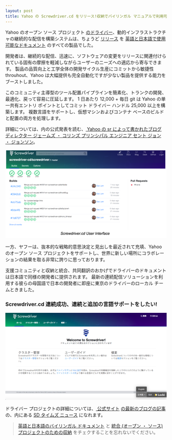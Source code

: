 ```yaml
---
layout: post
title: Yahoo の Screwdriver.cd をリリース!収納でバイリンガル マニュアルで利用可能になりました
---
```


Yahoo のオープン ソース プロジェクト [ のドライバー](http://screwdriver.cd/)、動的インフラストラクチャの継続的な配信を構築システムは、ちょうど [ リリース](https://yahooeng.tumblr.com/post/155765242061/open-sourcing-screwdriver-yahoos-continuous) を [ 英語と日本語で使用可能なドキュメント](http://docs.screwdriver.cd) のすべての製品でした。

開発者は、継続的な配信、迅速に、ソフトウェアの変更をリリースに関連付けられている固有の摩擦を軽減しながらユーザーのニーズへの適応から寄与できます。 製品の品質向上と工学全体の開発サイクル生産にコミットから敏捷性 throuhout、Yahoo は大幅提供も完全自動化ですが少ない製品を提供する能力をブーストしました。

このコミュニティ主導型のツール配置パイプラインを簡素化、トランクの開発、最適化、戻って容易に圧延します。 1 日あたり 12,000 + 毎日 git は Yahoo の単一共有エントリ ポイントとしてコミット ドライバー ハンドル 25,000 以上を構築します。 複数言語をサポートし、仮想マシンおよびコンテナ ベースのビルドと配置の両方を処理します。

詳細については、内の公式発表を読む、[ Yahoo の sr によって書かれたブログ ディレクター ジェームズ ・ コリンズ プリンシパル エンジニア セント ジョン ・ ジョンソン](https://yahooeng.tumblr.com/post/155765242061/open-sourcing-screwdriver-yahoos-continuous)。

![ドライバー UI](/img/screwdriver.png)

一方、ヤフーは、抜本的な戦略的意思決定と見出しを最近されて充填、Yahoo のオープン ソース プロジェクトをサポートし、世界に新しい場所にコラボレーションの結果を取る非常に誇りに思っております。

支援コミュニティと収納と統合、共同翻訳のおかげでドライバーのドキュメントは日本語で同様の開発者に提供されます。 最新の連続配信ソリューションを利用する彼らの母国語で日本の開発者に即座に東京のドライバーのローカル チームときました。

### Screwdriver.cd 連続成功、連続と追加の言語サポートをしたい!

![ホゲホゲ](/img/screwdriver_locki.png)

ドライバー プロジェクトの詳細については、[ 公式サイト](http://screwdriver.cd) [ の最新のブログの記事](https://yahooeng.tumblr.com/post/155765242061/open-sourcing-screwdriver-yahoos-continuous) の、内にある [ SD タイムズ ニュース](http://sdtimes.com/yahoo-open-sources-continuous-delivery-tool-screwdriver/) になれます。

> [ 英語と日本語のバイリンガル ドキュメント](http://docs.screwdriver.cd) と [ 統合 (オープン ・ ソース) プロジェクトのための収納](https://locki.io) をチェクすることを忘れないでください。